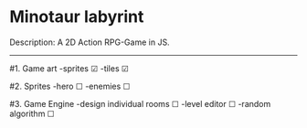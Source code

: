 # Minotaur labyrint
Description: A 2D Action RPG-Game in JS.
___________________________________________
#1. Game art
-sprites ☑
-tiles ☑

#2. Sprites
-hero ☐
-enemies ☐

#3. Game Engine
-design individual rooms ☐
-level editor ☐
-random algorithm ☐
